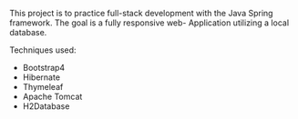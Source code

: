 This project is to practice full-stack development with the Java Spring framework. The goal is a fully responsive web-
Application utilizing a local database.

Techniques used:

- Bootstrap4
- Hibernate
- Thymeleaf
- Apache Tomcat
- H2Database